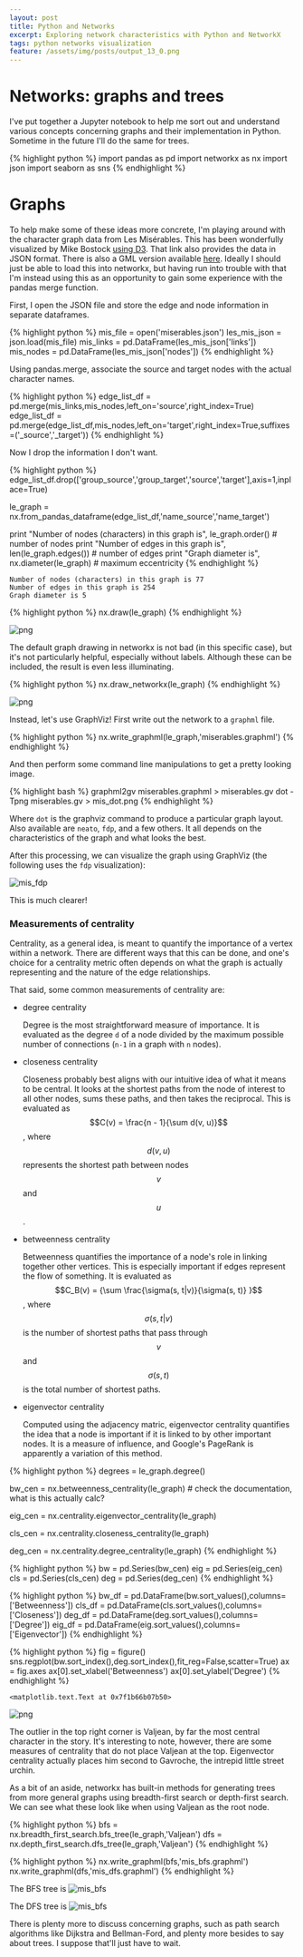 ```yaml
---
layout: post
title: Python and Networks
excerpt: Exploring network characteristics with Python and NetworkX
tags: python networks visualization
feature: /assets/img/posts/output_13_0.png
---
```



# Networks: graphs and trees

I've put together a Jupyter notebook to help me sort out and understand various concepts concerning graphs and their implementation in Python. Sometime in the future I'll do the same for trees.

{% highlight python %}
import pandas as pd
import networkx as nx
import json
import seaborn as sns
{% endhighlight %}

# Graphs

To help make some of these ideas more concrete, I'm playing around with the character graph data from Les Misérables. This has been wonderfully visualized by Mike Bostock [using D3](https://bl.ocks.org/mbostock/4062045). That link also provides the data in JSON format. There is also a GML version available [here](https://networkdata.ics.uci.edu/data.php?id=109). Ideally I should just be able to load this into networkx, but having run into trouble with that I'm instead using this as an opportunity to gain some experience with the pandas merge function.

First, I open the JSON file and store the edge and node information in separate dataframes.


{% highlight python %}
mis_file = open('miserables.json')
les_mis_json = json.load(mis_file)
mis_links = pd.DataFrame(les_mis_json['links'])
mis_nodes = pd.DataFrame(les_mis_json['nodes'])
{% endhighlight %}

Using pandas.merge, associate the source and target nodes with the actual character names.


{% highlight python %}
edge_list_df = pd.merge(mis_links,mis_nodes,left_on='source',right_index=True)
edge_list_df = pd.merge(edge_list_df,mis_nodes,left_on='target',right_index=True,suffixes=('_source','_target'))
{% endhighlight %}

Now I drop the information I don't want.


{% highlight python %}
edge_list_df.drop(['group_source','group_target','source','target'],axis=1,inplace=True)

le_graph = nx.from_pandas_dataframe(edge_list_df,'name_source','name_target')

print "Number of nodes (characters) in this graph is", le_graph.order() # number of nodes
print "Number of edges in this graph is", len(le_graph.edges()) # number of edges
print "Graph diameter is", nx.diameter(le_graph) # maximum eccentricity
{% endhighlight %}

    Number of nodes (characters) in this graph is 77
    Number of edges in this graph is 254
    Graph diameter is 5



{% highlight python %}
nx.draw(le_graph)
{% endhighlight %}


![png](/assets/img/posts/output_13_0.png)


The default graph drawing in networkx is not bad (in this specific case), but it's not particularly helpful, especially without labels. Although these can be included, the result is even less illuminating.


{% highlight python %}
nx.draw_networkx(le_graph)
{% endhighlight %}


![png](/assets/img/posts/output_15_0.png)

Instead, let's use GraphViz! First write out the network to a `graphml` file.

{% highlight python %}
nx.write_graphml(le_graph,'miserables.graphml')
{% endhighlight %}

And then perform some command line manipulations to get a pretty looking image.

{% highlight bash %}
graphml2gv miserables.graphml > miserables.gv
dot -Tpng miserables.gv > mis_dot.png
{% endhighlight %}

Where `dot` is the graphviz command to produce a particular graph layout. Also available are `neato`, `fdp`, and a few others. It all depends on the characteristics of the graph and what looks the best.

After this processing, we can visualize the graph using GraphViz (the following uses the `fdp` visualization):

![mis_fdp](/assets/img/posts/mis_fdp.png)

This is much clearer!


### Measurements of centrality

Centrality, as a general idea, is meant to quantify the importance of a vertex within a network. There are different ways that this can be done, and one's choice for a centrality metric often depends on what the graph is actually representing and the nature of the edge relationships.

That said, some common measurements of centrality are:
 - degree centrality
      
	Degree is the most straightforward measure of importance. It is evaluated as the degree `d` of a node divided by the maximum possible number of connections (`n-1` in a graph with `n` nodes).
 - closeness centrality
    
	Closeness probably best aligns with our intuitive idea of what it means to be central. It looks at the shortest paths from the node of interest to all other nodes, sums these paths, and then takes the reciprocal. This is evaluated as $$C(v) = \frac{n - 1}{\sum d(v, u)}$$, where $$d(v,u)$$ represents the shortest path between nodes $$v$$ and $$u$$.
 - betweenness centrality
    
	Betweenness quantifies the importance of a node's role in linking together other vertices. This is especially important if edges represent the flow of something. It is evaluated as 
    $$C_B(v) = {\sum \frac{\sigma(s, t|v)}{\sigma(s, t)} }$$, 
    where $$\sigma(s, t|v)$$ is the number of shortest paths that pass through $$v$$ and $$\sigma(s, t)$$ is the total number of shortest paths.
 - eigenvector centrality
    
	Computed using the adjacency matric, eigenvector centrality quantifies the idea that a node is important if it is linked to by other important nodes. It is a measure of influence, and Google's PageRank is apparently a variation of this method.


{% highlight python %}
degrees = le_graph.degree()

bw_cen = nx.betweenness_centrality(le_graph) # check the documentation, what is this actually calc?

eig_cen = nx.centrality.eigenvector_centrality(le_graph)

cls_cen = nx.centrality.closeness_centrality(le_graph)

deg_cen = nx.centrality.degree_centrality(le_graph)
{% endhighlight %}


{% highlight python %}
bw = pd.Series(bw_cen)
eig = pd.Series(eig_cen)
cls = pd.Series(cls_cen)
deg = pd.Series(deg_cen)
{% endhighlight %}


{% highlight python %}
bw_df = pd.DataFrame(bw.sort_values(),columns=['Betweenness'])
cls_df = pd.DataFrame(cls.sort_values(),columns=['Closeness'])
deg_df = pd.DataFrame(deg.sort_values(),columns=['Degree'])
eig_df = pd.DataFrame(eig.sort_values(),columns=['Eigenvector'])
{% endhighlight %}


{% highlight python %}
fig = figure()
sns.regplot(bw.sort_index(),deg.sort_index(),fit_reg=False,scatter=True)
ax = fig.axes
ax[0].set_xlabel('Betweenness')
ax[0].set_ylabel('Degree')
{% endhighlight %}




    <matplotlib.text.Text at 0x7f1b66b07b50>




![png](/assets/img/posts/output_24_1.png)


The outlier in the top right corner is Valjean, by far the most central character in the story. It's interesting to note, however, there are some measures of centrality that do not place Valjean at the top. Eigenvector centrality actually places him second to Gavroche, the intrepid little street urchin.

As a bit of an aside, networkx has built-in methods for generating trees from more general graphs using breadth-first search or depth-first search. We can see what these look like when using Valjean as the root node.


{% highlight python %}
bfs = nx.breadth_first_search.bfs_tree(le_graph,'Valjean')
dfs = nx.depth_first_search.dfs_tree(le_graph,'Valjean')
{% endhighlight %}


{% highlight python %}
nx.write_graphml(bfs,'mis_bfs.graphml')
nx.write_graphml(dfs,'mis_dfs.graphml')
{% endhighlight %}

The BFS tree is
![mis_bfs](/assets/img/posts/mis_bfs_fdp.png)

The DFS tree is
![mis_bfs](/assets/img/posts/mis_dfs_dot.png)

There is plenty more to discuss concerning graphs, such as path search algorithms like Dijkstra and Bellman-Ford, and plenty more besides to say about trees. I suppose that'll just have to wait.
